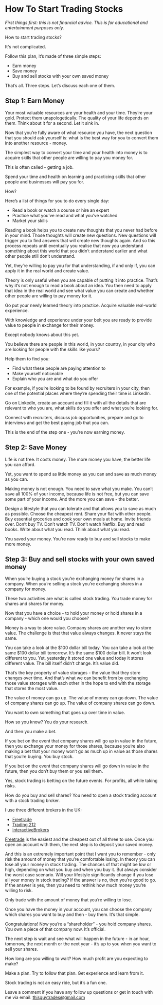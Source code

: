 # How To Start Trading Stocks

_First things first: this is not financial advice. This is for educational and entertainment purposes only._

How to start trading stocks?

It's not complicated. 

Follow this plan, it’s made of three simple steps:
+ Earn money
+ Save money
+ Buy and sell stocks with your own saved money

That’s all. Three steps. Let’s discuss each one of them.

## Step 1: Earn Money

Your most valuable resources are your health and your time. They’re your gold. Protect them unapologetically. The quality of your life depends on them. Think about it for a second. Let it sink in.

Now that you’re fully aware of what resource you have, the next question that you should ask yourself is: what is the best way for you to convert them into another resource - money.

The simplest way to convert your time and your health into money is to acquire skills that other people are willing to pay you money for.

This is often called - getting a job.

Spend your time and health on learning and practicing skills that other people and businesses will pay you for.

How?

Here’s a list of things for you to do every single day:
+ Read a book or watch a course or hire an expert
+ Practice what you’ve read and what you’ve watched
+ Market your skills

Reading a book helps you to create new thoughts that you never had before in your mind. Those thoughts will create new questions. New questions will trigger you to find answers that will create new thoughts again. And so this process repeats until eventually you realise that now you understand something about this world that you didn’t understand earlier and what other people still don’t understand.

Yet, they’re willing to pay you for that understanding, if and only if, you can apply it in the real world and create value.

Theory is only useful when you are capable of putting it into practice. That’s why it’s not enough to read a book about an idea. You then need to apply that idea in the real world and see what value you can create and whether other people are willing to pay money for it.

Go put your newly learned theory into practice. Acquire valuable real-world experience.

With knowledge and experience under your belt you are ready to provide value to people in exchange for their money.

Except nobody knows about this yet.

You believe there are people in this world, in your country, in your city who are looking for people with the skills like yours?

Help them to find you:
+ Find what these people are paying attention to
+ Make yourself noticeable
+ Explain who you are and what do you offer

For example, if you’re looking to be found by recruiters in your city, then one of the potential places where they’re spending their time is LinkedIn.

Go on LinkedIn, create an account and fill it with all the details that are relevant to who you are, what skills do you offer and what you’re looking for.

Connect with recruiters, discuss job opportunities, prepare and go to interviews and get the best paying job that you can.

This is the end of the step one - you’re now earning money.

## Step 2: Save Money

Life is not free. It costs money. The more money you have, the better life you can afford.

Yet, you want to spend as little money as you can and save as much money as you can.

Making money is not enough. You need to save what you make. You can’t save all 100% of your income, because life is not free, but you can save some part of your income. And the more you can save - the better.

Design a lifestyle that you can tolerate and that allows you to save as much as possible. Choose the cheapest rent. Share your flat with other people. Buy essential groceries and cook your own meals at home. Invite friends over. Don’t buy TV. Don’t watch TV. Don’t watch Netflix. Buy and read books. Write about what you read. Think about what you read.  

You saved your money. You’re now ready to buy and sell stocks to make more money.

## Step 3: Buy and sell stocks with your own saved money

When you’re buying a stock you’re exchanging money for shares in a company.
When you’re selling a stock you’re exchanging shares in a company for money.

These two activities are what is called stock trading. You trade money for shares and shares for money.

Now that you have a choice - to hold your money or hold shares in a company - which one would you choose?

Money is a way to store value. Company shares are another way to store value. The challenge is that that value always changes. It never stays the same.

You can take a look at the $100 dollar bill today. You can take a look at the same $100 dollar bill tomorrow. It’s the same $100 dollar bill. It won’t look different to you. Yet, yesterday it stored one value and today it stores different value. The bill itself didn’t change. It’s value did.

That’s the key property of value storages - the value that they store changes over time. And that’s what we can benefit from by exchanging those value storages with each other in the hope to end with the storage that stores the most value.

The value of money can go up. The value of money can go down.
The value of company shares can go up. The value of company shares can go down.

You want to own something that goes up over time in value.

How so you know? You do your research.

And then you make a bet.

If you bet on the event that company shares will go up in value in the future, then you exchange your money for those shares, because you’re also making a bet that your money won’t go as much up in value as those shares that you’re buying. You buy stock.

If you bet on the event that company shares will go down in value in the future, then you don’t buy them or you sell them.

Yes, stock trading is betting on the future events. For profits, all while taking risks.

How do you buy and sell shares?
You need to open a stock trading account with a stock trading broker.

I use three different brokers in the UK:
+ [Freetrade](https://freetrade.io/freeshare?code=HXL1PCFK0N&sender=YxfmwwRA)
+ [Trading 212](http://www.trading212.com/invite/FMXVupQC)
+ [InteractiveBrokers](https://www.interactivebrokers.co.uk/)

[Freetrade](https://freetrade.io/freeshare?code=HXL1PCFK0N&sender=YxfmwwRA) is the easiest and the cheapest out of all three to use. Once you open an account with them, the next step is to deposit your saved money.

And this is an extremely important point that I want you to remember - only risk the amount of money that you’re comfortable losing. In theory you can lose all your money in stock trading. The chances of that might be low or high, depending on what you buy and when you buy it. But always consider the worst case scenario. Will your lifestyle significantly change if you lose all your money in stock trading? If the answer is no, then you’re good to go. If the answer is yes, then you need to rethink how much money you’re willing to risk.

Only trade with the amount of money that you’re willing to lose.

Once you have the money in your account, you can choose the company which shares you want to buy and then - buy them. It’s that simple.

Congratulations! Now you’re a “shareholder” - you hold company shares. You own a piece of that company now. It’s official.

The next step is wait and see what will happen in the future - in an hour, tomorrow, the next month or the next year - it’s up to you when you want to sell your shares.

How long are you willing to wait? How much profit are you expecting to make?

Make a plan. Try to follow that plan. Get experience and learn from it.

Stock trading is not an easy ride, but it’s a fun one.

Leave a comment if you have any follow up questions or get in touch with me via email: [thisguytrades@gmail.com](mailto:thisguytrades@gmail.com)
